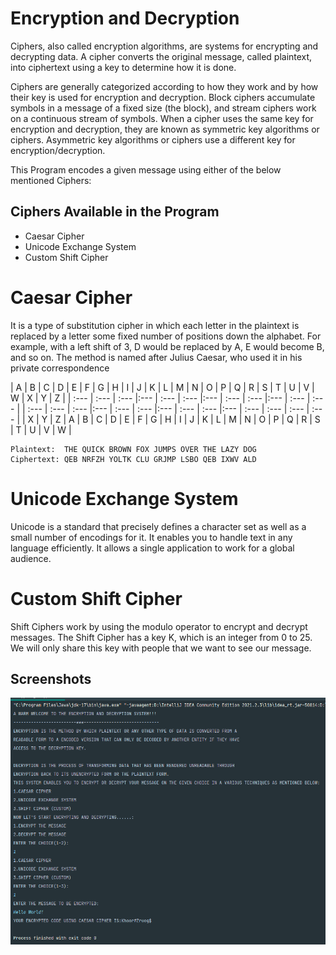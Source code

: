 
# Encryption and Decryption

Ciphers, also called encryption algorithms, are systems for encrypting and decrypting data. A cipher converts the original message, called plaintext, into ciphertext using a key to determine how it is done.

Ciphers are generally categorized according to how they work and by how their key is used for encryption and decryption. Block ciphers accumulate symbols in a message of a fixed size (the block), and stream ciphers work on a continuous stream of symbols. When a cipher uses the same key for encryption and decryption, they are known as symmetric key algorithms or ciphers. Asymmetric key algorithms or ciphers use a different key for encryption/decryption.

This Program encodes a given message using either of the below mentioned Ciphers:


## Ciphers Available in the Program

- Caesar Cipher
- Unicode Exchange System
- Custom Shift Cipher


# Caesar Cipher

It is a type of substitution cipher in which each letter in the plaintext is replaced by a letter some fixed number of positions down the alphabet. For example, with a left shift of 3, D would be replaced by A, E would become B, and so on. The method is named after Julius Caesar, who used it in his private correspondence






| A | B | C | D | E | F | G | H | I | J | K | L | M | N | O | P | Q | R | S | T | U | V | W | X | Y | Z |
| :--- | :--- | :--- |:--- | :--- | :--- |:--- | :--- | :--- |:--- | :--- | :--- | | :--- | :--- | :--- |:--- | :--- | :--- |:--- | :--- | :--- |:--- | :--- | :--- | :--- | :--- |
| X | Y | Z | A | B | C | D | E | F | G | H | I | J | K | L | M | N | O | P | Q | R | S | T | U | V | W |



    Plaintext:  THE QUICK BROWN FOX JUMPS OVER THE LAZY DOG
    Ciphertext: QEB NRFZH YOLTK CLU GRJMP LSBO QEB IXWV ALD


# Unicode Exchange System

Unicode is a standard that precisely defines a character set as well as a small number of encodings for it. It enables you to handle text in any language efficiently. It allows a single application to work for a global audience.
# Custom Shift Cipher

Shift Ciphers work by using the modulo operator to encrypt and decrypt messages. The Shift Cipher has a key K, which is an integer from 0 to 25. We will only share this key with people that we want to see our message.
## Screenshots

<img src = "Screenshots/caesarcipherEncoding.png">
